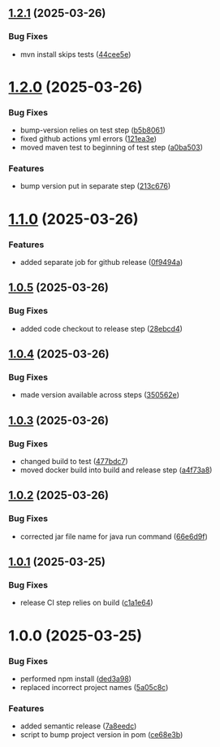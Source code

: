 ## [1.2.1](https://github.com/deepthought42/PageBuilder/compare/v1.2.0...v1.2.1) (2025-03-26)


### Bug Fixes

* mvn install skips tests ([44cee5e](https://github.com/deepthought42/PageBuilder/commit/44cee5eb3bbef391fa90decf293cd96443d2fb74))

# [1.2.0](https://github.com/deepthought42/PageBuilder/compare/v1.1.0...v1.2.0) (2025-03-26)


### Bug Fixes

* bump-version relies on test step ([b5b8061](https://github.com/deepthought42/PageBuilder/commit/b5b8061326e980af019e8e3d7ab414888c5b073e))
* fixed github actions yml errors ([121ea3e](https://github.com/deepthought42/PageBuilder/commit/121ea3e889cb2eda1e53f1eb4f1f3b0e1ac8c08c))
* moved maven test to beginning of test step ([a0ba503](https://github.com/deepthought42/PageBuilder/commit/a0ba503d087b3242d982393c1ad26f318ae74f46))


### Features

* bump version put in separate step ([213c676](https://github.com/deepthought42/PageBuilder/commit/213c676c202809bf4bc6d94960ad8381ad03045f))

# [1.1.0](https://github.com/deepthought42/PageBuilder/compare/v1.0.5...v1.1.0) (2025-03-26)


### Features

* added separate job for github release ([0f9494a](https://github.com/deepthought42/PageBuilder/commit/0f9494a97c3653787da4d44b3a4da9f5758b5b98))

## [1.0.5](https://github.com/deepthought42/PageBuilder/compare/v1.0.4...v1.0.5) (2025-03-26)


### Bug Fixes

* added code checkout to release step ([28ebcd4](https://github.com/deepthought42/PageBuilder/commit/28ebcd4ee0239820184a8a03a67007525e338f49))

## [1.0.4](https://github.com/deepthought42/PageBuilder/compare/v1.0.3...v1.0.4) (2025-03-26)


### Bug Fixes

* made version available across steps ([350562e](https://github.com/deepthought42/PageBuilder/commit/350562e23870c4a77664e59d49335cdf3615a3e2))

## [1.0.3](https://github.com/deepthought42/PageBuilder/compare/v1.0.2...v1.0.3) (2025-03-26)


### Bug Fixes

* changed build to test ([477bdc7](https://github.com/deepthought42/PageBuilder/commit/477bdc771d72bf836fdc6333ac2d7560a5ae4d6c))
* moved docker build into build and release step ([a4f73a8](https://github.com/deepthought42/PageBuilder/commit/a4f73a84f06d843786b8338c2bdd29b31dd3a553))

## [1.0.2](https://github.com/deepthought42/PageBuilder/compare/v1.0.1...v1.0.2) (2025-03-26)


### Bug Fixes

* corrected jar file name for java run command ([66e6d9f](https://github.com/deepthought42/PageBuilder/commit/66e6d9f1326de81d90f210e1ce8790dc5ff4938c))

## [1.0.1](https://github.com/deepthought42/PageBuilder/compare/v1.0.0...v1.0.1) (2025-03-25)


### Bug Fixes

* release CI step relies on build ([c1a1e64](https://github.com/deepthought42/PageBuilder/commit/c1a1e64bc52695438d962664a1edba12d64c2a65))

# 1.0.0 (2025-03-25)


### Bug Fixes

* performed npm install ([ded3a98](https://github.com/deepthought42/PageBuilder/commit/ded3a983452730f958266fadfd0a98f54d3c6f57))
* replaced incorrect project names ([5a05c8c](https://github.com/deepthought42/PageBuilder/commit/5a05c8c07078e029f0782977f27857d091d24dac))


### Features

* added semantic release ([7a8eedc](https://github.com/deepthought42/PageBuilder/commit/7a8eedc226cfae55477dbebca53db44924ac9605))
* script to bump project version in pom ([ce68e3b](https://github.com/deepthought42/PageBuilder/commit/ce68e3beeadab48efb67aaae2f19736e84d256b6))
